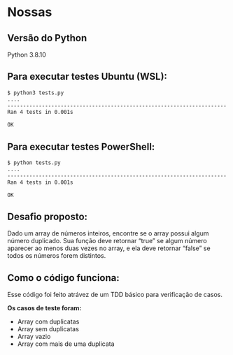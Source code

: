 # Nossas

## Versão do Python

Python 3.8.10

## Para executar testes Ubuntu (WSL):

```sh
$ python3 tests.py
....
----------------------------------------------------------------------
Ran 4 tests in 0.001s

OK
```

## Para executar testes PowerShell:

```sh 
$ python tests.py
....
----------------------------------------------------------------------
Ran 4 tests in 0.001s

OK
```

## Desafio proposto:

Dado um array de números inteiros, encontre se o array possui algum número duplicado. Sua função deve retornar “true” se algum número aparecer ao menos duas vezes no array, e ela deve retornar “false” se todos os números forem distintos.

## Como o código funciona:

Esse código foi feito atrávez de um TDD básico para verificação de casos.&nbsp;

**Os casos de teste foram:**
* Array com duplicatas
* Array sem duplicatas
* Array vazio
* Array com mais de uma duplicata

